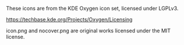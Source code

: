 These icons are from the KDE Oxygen icon set, licensed under LGPLv3.

https://techbase.kde.org/Projects/Oxygen/Licensing

icon.png and nocover.png are original works licensed under the MIT license.
